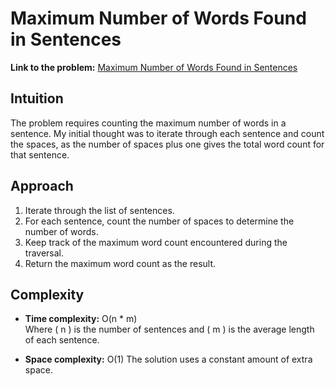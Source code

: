 # Maximum Number of Words Found in Sentences

**Link to the problem:** [Maximum Number of Words Found in Sentences](https://leetcode.com/problems/maximum-number-of-words-found-in-sentences/description/)

## Intuition
The problem requires counting the maximum number of words in a sentence. My initial thought was to iterate through each sentence and count the spaces, as the number of spaces plus one gives the total word count for that sentence.

## Approach
1. Iterate through the list of sentences.
2. For each sentence, count the number of spaces to determine the number of words.
3. Keep track of the maximum word count encountered during the traversal.
4. Return the maximum word count as the result.

## Complexity
- **Time complexity:** O(n * m)  
  Where \( n \) is the number of sentences and \( m \) is the average length of each sentence.

- **Space complexity:**  O(1) 
  The solution uses a constant amount of extra space.

